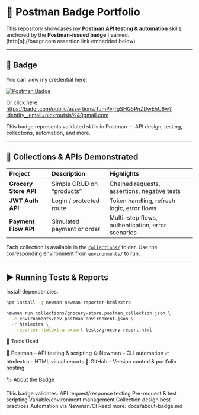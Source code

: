 # 🏅 Postman Badge Portfolio

This repository showcases my **Postman API testing & automation** skills, anchored by the **Postman-issued badge** I earned.  
(http[s]://badgr.com assertion link embedded below)

---

## 📌 Badge

You can view my credential here:

[![Postman Badge](https://api.badgr.io/public/assertions/TJmPvjTgSHG5PnZDwEhU6w/image)](https://badgr.com/public/assertions/TJmPvjTgSHG5PnZDwEhU6w?identity__email=nickroutsis%40gmail.com)

Or click here:  
https://badgr.com/public/assertions/TJmPvjTgSHG5PnZDwEhU6w?identity__email=nickroutsis%40gmail.com  

This badge represents validated skills in Postman — API design, testing, collections, automation, and more.

---

## 📂 Collections & APIs Demonstrated

| Project | Description | Highlights |
|:--|:--|:--|
| **Grocery Store API** | Simple CRUD on “products” | Chained requests, assertions, negative tests |
| **JWT Auth API** | Login / protected route | Token handling, refresh logic, error flows |
| **Payment Flow API** | Simulated payment or order | Multi-step flows, authentication, error scenarios |

Each collection is available in the [`collections/`](./collections) folder. Use the corresponding environment from [`environments/`](./environments) to run.

---

## ▶️ Running Tests & Reports

Install dependencies:

```bash
npm install -g newman newman-reporter-htmlextra
```
```bash
newman run collections/grocery-store.postman_collection.json \
  -e environments/dev.postman_environment.json \
  -r htmlextra \
  --reporter-htmlextra-export tests/grocery-report.html
```
🧰 Tools Used

🧪 Postman – API testing & scripting
⚙️ Newman – CLI automation
📈 htmlextra – HTML visual reports
🐙 GitHub – Version control & portfolio hosting

🏷 About the Badge

This badge validates:
API request/response testing
Pre-request & test scripting
Variable/environment management
Collection design best practices
Automation via Newman/CI
Read more: docs/about-badge.md

